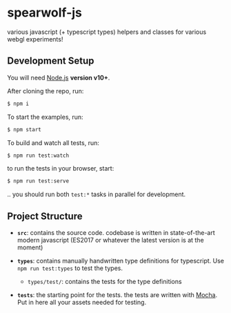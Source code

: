# spearwolf-js
various javascript (+ typescript types) helpers and classes for various webgl experiments!

## Development Setup

You will need [Node.js](https://nodejs.org/) **version v10+**.

After cloning the repo, run:

```sh
$ npm i
```

To start the examples, run:

```sh
$ npm start
```

To build and watch all tests, run:

```sh
$ npm run test:watch
```

to run the tests in your browser, start:

```sh
$ npm run test:serve
```

.. you should run both `test:*` tasks in parallel for development.

## Project Structure

- __`src`__: contains the source code. codebase is written in state-of-the-art modern javascript (ES2017 or whatever the latest version is at the moment)

- __`types`__: contains manually handwritten type definitions for typescript. Use `npm run test:types` to test the types.

  - `types/test/`: contains the tests for the type definitions

- __`tests`__: the starting point for the tests. the tests are written with [Mocha](https://mochajs.org/). Put in here all your assets needed for testing.

